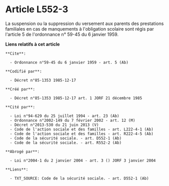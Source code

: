 # Article L552-3

La suspension ou la suppression du versement aux parents des prestations familiales en cas de manquements à l'obligation
scolaire sont régis par l'article 5 de l'ordonnance n° 59-45 du 6 janvier 1959.

**Liens relatifs à cet article**

	**Cite**:

	  - Ordonnance n°59-45 du 6 janvier 1959 - art. 5 (Ab)

	**Codifié par**:

	  - Décret n°85-1353 1985-12-17

	**Créé par**:

	  - Décret n°85-1353 1985-12-17 art. 1 JORF 21 décembre 1985

	**Cité par**:

	  - Loi n°94-629 du 25 juillet 1994 - art. 23 (Ab)
	  - Ordonnance n°2002-149 du 7 février 2002 - art. 12 (M)
	  - Décret n°2013-530 du 21 juin 2013 (V)
	  - Code de l'action sociale et des familles - art. L222-4-1 (Ab)
	  - Code de l'action sociale et des familles - art. R222-4-5 (Ab)
	  - Code de la sécurité sociale. - art. D552-1 (Ab)
	  - Code de la sécurité sociale. - art. R552-2 (Ab)

	**Abrogé par**:

	  - Loi n°2004-1 du 2 janvier 2004 - art. 3 () JORF 3 janvier 2004

	**Liens**:

	  - TXT_SOURCE: Code de la sécurité sociale. - art. D552-1 (Ab)
